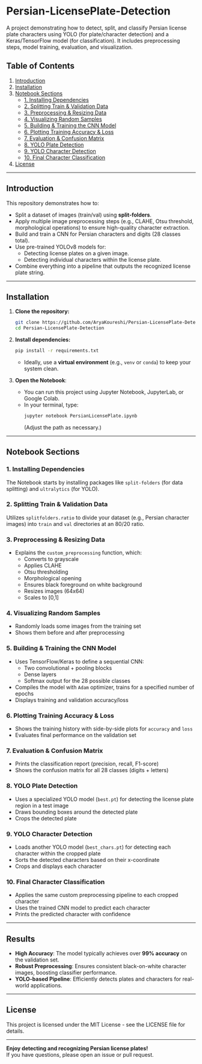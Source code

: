 # Persian-LicensePlate-Detection

A project demonstrating how to detect, split, and classify Persian license plate characters using YOLO (for plate/character detection) and a Keras/TensorFlow model (for classification). It includes preprocessing steps, model training, evaluation, and visualization.

## Table of Contents
1. [Introduction](#introduction)
2. [Installation](#installation)
3. [Notebook Sections](#notebook-sections)
    - [1. Installing Dependencies](#1-installing-dependencies)
    - [2. Splitting Train & Validation Data](#2-splitting-train--validation-data)
    - [3. Preprocessing & Resizing Data](#3-preprocessing--resizing-data)
    - [4. Visualizing Random Samples](#4-visualizing-random-samples)
    - [5. Building & Training the CNN Model](#5-building--training-the-cnn-model)
    - [6. Plotting Training Accuracy & Loss](#6-plotting-training-accuracy--loss)
    - [7. Evaluation & Confusion Matrix](#7-evaluation--confusion-matrix)
    - [8. YOLO Plate Detection](#8-yolo-plate-detection)
    - [9. YOLO Character Detection](#9-yolo-character-detection)
    - [10. Final Character Classification](#10-final-character-classification)
5. [License](#license)

---

## Introduction

This repository demonstrates how to:
- Split a dataset of images (train/val) using **split-folders**.
- Apply multiple image preprocessing steps (e.g., CLAHE, Otsu threshold, morphological operations) to ensure high-quality character extraction.
- Build and train a CNN for Persian characters and digits (28 classes total).
- Use pre-trained YOLOv8 models for:
  - Detecting license plates on a given image.
  - Detecting individual characters within the license plate.
- Combine everything into a pipeline that outputs the recognized license plate string.

---


## Installation

1. **Clone the repository:**
   ```bash
   git clone https://github.com/AryaKoureshi/Persian-LicensePlate-Detection.git
   cd Persian-LicensePlate-Detection
   ```

2. **Install dependencies:**
   ```bash
   pip install -r requirements.txt
   ```
   - Ideally, use a **virtual environment** (e.g., `venv` or `conda`) to keep your system clean.

3. **Open the Notebook**:
   - You can run this project using Jupyter Notebook, JupyterLab, or Google Colab.
   - In your terminal, type:
     ```bash
     jupyter notebook PersianLicensePlate.ipynb
     ```
     (Adjust the path as necessary.)

---

## Notebook Sections

### 1. Installing Dependencies

The Notebook starts by installing packages like `split-folders` (for data splitting) and `ultralytics` (for YOLO).

### 2. Splitting Train & Validation Data

Utilizes `splitfolders.ratio` to divide your dataset (e.g., Persian character images) into `train` and `val` directories at an 80/20 ratio.

### 3. Preprocessing & Resizing Data

- Explains the `custom_preprocessing` function, which:
  - Converts to grayscale
  - Applies CLAHE
  - Otsu thresholding
  - Morphological opening
  - Ensures black foreground on white background
  - Resizes images (64x64)
  - Scales to [0,1]

### 4. Visualizing Random Samples

- Randomly loads some images from the training set
- Shows them before and after preprocessing

### 5. Building & Training the CNN Model

- Uses TensorFlow/Keras to define a sequential CNN:
  - Two convolutional + pooling blocks
  - Dense layers
  - Softmax output for the 28 possible classes
- Compiles the model with `Adam` optimizer, trains for a specified number of epochs
- Displays training and validation accuracy/loss

### 6. Plotting Training Accuracy & Loss

- Shows the training history with side-by-side plots for `accuracy` and `loss`
- Evaluates final performance on the validation set

### 7. Evaluation & Confusion Matrix

- Prints the classification report (precision, recall, F1-score)
- Shows the confusion matrix for all 28 classes (digits + letters)

### 8. YOLO Plate Detection

- Uses a specialized YOLO model (`best.pt`) for detecting the license plate region in a test image
- Draws bounding boxes around the detected plate
- Crops the detected plate

### 9. YOLO Character Detection

- Loads another YOLO model (`best_chars.pt`) for detecting each character within the cropped plate
- Sorts the detected characters based on their x-coordinate
- Crops and displays each character

### 10. Final Character Classification

- Applies the same custom preprocessing pipeline to each cropped character
- Uses the trained CNN model to predict each character
- Prints the predicted character with confidence

---

## Results

- **High Accuracy**: The model typically achieves over **99% accuracy** on the validation set.
- **Robust Preprocessing**: Ensures consistent black-on-white character images, boosting classifier performance.
- **YOLO-based Pipeline**: Efficiently detects plates and characters for real-world applications.

---

## License

This project is licensed under the MIT License - see the LICENSE file for details.

---

**Enjoy detecting and recognizing Persian license plates!**  
If you have questions, please open an issue or pull request.

